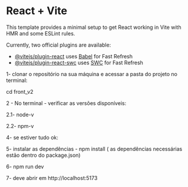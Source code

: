# React + Vite

This template provides a minimal setup to get React working in Vite with HMR and some ESLint rules.

Currently, two official plugins are available:

- [@vitejs/plugin-react](https://github.com/vitejs/vite-plugin-react/blob/main/packages/plugin-react/README.md) uses [Babel](https://babeljs.io/) for Fast Refresh
- [@vitejs/plugin-react-swc](https://github.com/vitejs/vite-plugin-react-swc) uses [SWC](https://swc.rs/) for Fast Refresh



1- clonar o repositório na sua máquina e acessar a pasta do projeto no terminal: 

cd front_v2

2 - No terminal -  verificar as versões disponíveis:

2.1- node-v

2.2- npm-v

4- se estiver tudo ok:

5- instalar as dependências - npm install 
( as dependências necessárias estão dentro do package.json)

6- npm run dev

7- deve abrir em http://localhost:5173